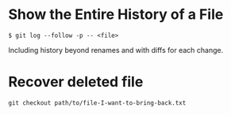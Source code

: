 # Show the Entire History of a File

    $ git log --follow -p -- <file>

Including history beyond renames and with diffs for each change.

# Recover deleted file

```git checkout path/to/file-I-want-to-bring-back.txt```
